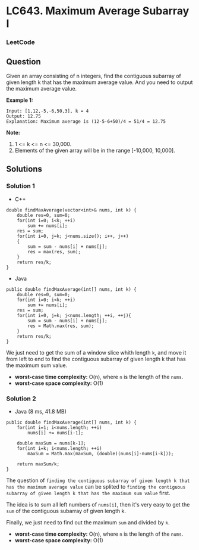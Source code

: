 # LC643. Maximum Average Subarray I

### LeetCode

## Question

Given an array consisting of n integers, find the contiguous subarray of given length k that has the maximum average value. And you need to output the maximum average value.

**Example 1:**
```
Input: [1,12,-5,-6,50,3], k = 4
Output: 12.75
Explanation: Maximum average is (12-5-6+50)/4 = 51/4 = 12.75
```

**Note:**

1.	1 <= k <= n <= 30,000.
2.	Elements of the given array will be in the range [-10,000, 10,000].

## Solutions

### Solution 1

* C++
```
double findMaxAverage(vector<int>& nums, int k) {
    double res=0, sum=0;
    for(int i=0; i<k; ++i)
        sum += nums[i];
    res = sum;
    for(int i=0, j=k; j<nums.size(); i++, j++)
    {
        sum = sum - nums[i] + nums[j];
        res = max(res, sum);
    }
    return res/k;
}
```

* Java
```
public double findMaxAverage(int[] nums, int k) {
    double res=0, sum=0;
    for(int i=0; i<k; ++i)
        sum += nums[i];
    res = sum;
    for(int i=0, j=k; j<nums.length; ++i, ++j){
        sum = sum - nums[i] + nums[j];
        res = Math.max(res, sum);
    }
    return res/k;
}
```

We just need to get the sum of a window slice whith length `k`, and move it from left to end to find the contiguous subarray of given length k that has the maximum sum value.

* **worst-case time complexity:** O(n), where `n` is the length of the `nums`.
* **worst-case space complexity:** O(1)

### Solution 2

* Java (8 ms,  41.8 MB)
```
public double findMaxAverage(int[] nums, int k) {
    for(int i=1; i<nums.length; ++i)
        nums[i] += nums[i-1];
    
    double maxSum = nums[k-1];
    for(int i=k; i<nums.length; ++i)
        maxSum = Math.max(maxSum, (double)(nums[i]-nums[i-k]));
    
    return maxSum/k;
}
```

The question of `finding the contiguous subarray of given length k that has the maximum average value` can be splited to `finding the contiguous subarray of given length k that has the maximum sum value` first.

The idea is to sum all left numbers of `nums[i]`, then it's very easy to get the `sum` of the contiguous subarray of given length k.

Finally, we just need to find out the maximum `sum` and divided by `k`.

* **worst-case time complexity:** O(n), where `n` is the length of the `nums`.
* **worst-case space complexity:** O(1)
